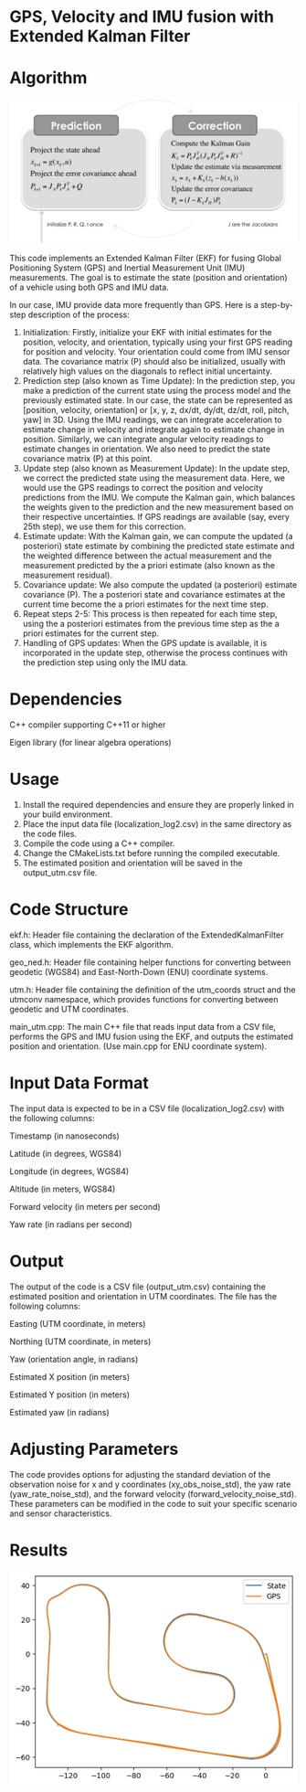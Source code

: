 # GPS, Velocity and IMU fusion with Extended Kalman Filter
# Algorithm
![alt text](https://github.com/Janudis/EKF_GPS_IMU/blob/master/Extended-Kalman-Filter-Step.png)

This code implements an Extended Kalman Filter (EKF) for fusing Global Positioning System (GPS) and Inertial Measurement Unit (IMU) measurements. The goal is to estimate the state (position and orientation) of a vehicle using both GPS and IMU data.

In our case, IMU provide data more frequently than GPS. Here is a step-by-step description of the process:
1) Initialization: Firstly, initialize your EKF with initial estimates for the position, velocity, and orientation, typically using your first GPS reading for position and velocity. Your orientation could come from IMU sensor data. The covariance matrix (P) should also be initialized, usually with relatively high values on the diagonals to reflect initial uncertainty.
2) Prediction step (also known as Time Update): In the prediction step, you make a prediction of the current state using the process model and the previously estimated state. In our case, the state can be represented as [position, velocity, orientation] or [x, y, z, dx/dt, dy/dt, dz/dt, roll, pitch, yaw] in 3D. Using the IMU readings, we can integrate acceleration to estimate change in velocity and integrate again to estimate change in position. Similarly, we can integrate angular velocity readings to estimate changes in orientation. We also need to predict the state covariance matrix (P) at this point.
3) Update step (also known as Measurement Update): In the update step, we correct the predicted state using the measurement data. Here, we would use the GPS readings to correct the position and velocity predictions from the IMU. We compute the Kalman gain, which balances the weights given to the prediction and the new measurement based on their respective uncertainties. If GPS readings are available (say, every 25th step), we use them for this correction. 
4) Estimate update: With the Kalman gain, we can compute the updated (a posteriori) state estimate by combining the predicted state estimate and the weighted difference between the actual measurement and the measurement predicted by the a priori estimate (also known as the measurement residual).  
5) Covariance update: We also compute the updated (a posteriori) estimate covariance (P). The a posteriori state and covariance estimates at the current time become the a priori estimates for the next time step.
6) Repeat steps 2-5: This process is then repeated for each time step, using the a posteriori estimates from the previous time step as the a priori estimates for the current step.  
7) Handling of GPS updates: When the GPS update is available, it is incorporated in the update step, otherwise the process continues with the prediction step using only the IMU data.

# Dependencies
C++ compiler supporting C++11 or higher

Eigen library (for linear algebra operations)

# Usage
1) Install the required dependencies and ensure they are properly linked in your build environment.
2) Place the input data file (localization_log2.csv) in the same directory as the code files.
3) Compile the code using a C++ compiler.
4) Change the CMakeLists.txt before running the compiled executable.
5) The estimated position and orientation will be saved in the output_utm.csv file.

# Code Structure
ekf.h: Header file containing the declaration of the ExtendedKalmanFilter class, which implements the EKF algorithm.

geo_ned.h: Header file containing helper functions for converting between geodetic (WGS84) and East-North-Down (ENU) coordinate systems.

utm.h: Header file containing the definition of the utm_coords struct and the utmconv namespace, which provides functions for converting between geodetic and UTM coordinates.

main_utm.cpp: The main C++ file that reads input data from a CSV file, performs the GPS and IMU fusion using the EKF, and outputs the estimated position and orientation. (Use main.cpp for ENU coordinate system).

# Input Data Format
The input data is expected to be in a CSV file (localization_log2.csv) with the following columns:

Timestamp (in nanoseconds)

Latitude (in degrees, WGS84)

Longitude (in degrees, WGS84)

Altitude (in meters, WGS84)

Forward velocity (in meters per second)

Yaw rate (in radians per second)

# Output
The output of the code is a CSV file (output_utm.csv) containing the estimated position and orientation in UTM coordinates. The file has the following columns:

Easting (UTM coordinate, in meters)

Northing (UTM coordinate, in meters)

Yaw (orientation angle, in radians)

Estimated X position (in meters)

Estimated Y position (in meters)

Estimated yaw (in radians)

# Adjusting Parameters
The code provides options for adjusting the standard deviation of the observation noise for x and y coordinates (xy_obs_noise_std), the yaw rate (yaw_rate_noise_std), and the forward velocity (forward_velocity_noise_std). These parameters can be modified in the code to suit your specific scenario and sensor characteristics.

# Results
![alt text](https://github.com/Janudis/EKF_GPS_IMU/blob/master/output_final.png)


